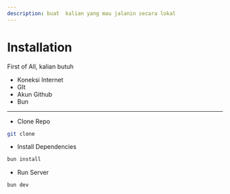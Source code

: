 ```yaml
---
description: buat  kalian yang mau jalanin secara lokal
---
```


# Installation

First of All,  kalian butuh

* Koneksi Internet
* GIt
* Akun Github
* Bun

***

* Clone Repo

```bash
git clone
```

* Install Dependencies

```bash
bun install
```

* Run Server

```bash
bun dev
```

